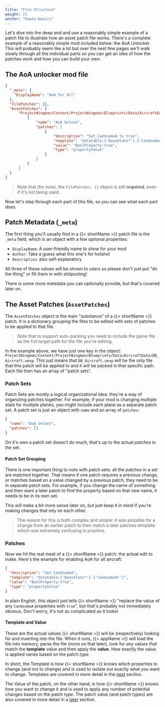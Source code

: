 ```yaml
---
title: "File Structure"
weight: 21
anchor: "howto-basics"
---
```


Let's dive into the deep end and use a reasonably simple example of a patch file to illustrate how an asset patch file works. There's a complete example of a reasonably simple mod included below: the AoA Unlocker. This will probably seem like a lot but over the next few pages we'll walk slowly through all the individual parts so you can get an idea of how the patches work and how you can build your own.

## The AoA unlocker mod file

```json
{
  "_meta": {
    "DisplayName": "AoA for All"
  },
  "FilePatches": {},
  "AssetPatches": {
      "ProjectWingman/Content/ProjectWingman/Blueprints/Data/AircraftData/DB_Aircraft.uexp": [
          {
              "name": "AoA Unlock",
              "patches": [
                  {
                      "description": "Set CanUseAoA to true",
                      "template": "datatable:{'BaseStats*'}.{'CanUseAoA*'}",
                      "value": "BoolProperty:true",
                      "type": "propertyValue"
                  }
              ]
          }
      ]
  }
}
```

> Note that (for now), the `FilePatches: {}` object is still ***required***, even if it's not being used.

Now let's step through each part of this file, so you can see what each part does.

## Patch Metadata (<code>_meta</code>)

The first thing you'll usually find in a {{< shortName >}} patch file is the `_meta` field, which is an object with a few optional properties:

- `DisplayName`: A user-friendly name to show for your mod
- `Author`: Take a guess what this one's for hotshot
- `Description`: also self-explanatory

All three of these values will be shown to users so please don't just put "do the thing" or fill them in with shitposting!

There is some more metadata you can optionally provide, but that's covered later on.

## The Asset Patches (`AssetPatches`)

The `AssetPatches` object is the main "substance" of a {{< shortName >}} patch. It is a dictionary grouping the files to be edited with sets of patches to be applied to that file.

> Note that to support auto-packing you need to include the game file as the full target path for the file you're editing.

In the example above, we have just one key in the object: `ProjectWingman/Content/ProjectWingman/Blueprints/Data/AircraftData/DB_Aircraft.uexp`. This just means that `DB_Aircraft.uexp` will be the only file that this patch will be applied to and it will be packed in that specific path. Each file then has an array of "patch sets".

### Patch Sets

Patch Sets are mostly a logical organizational idea: they're a way of organizing patches together. For example, if your mod is changing multiple stats for multiple planes, you might include each plane as a separate patch set. A patch set is just an object with `name` and an array of `patches`:

```json
{
  "name": "AoA Unlock",
  "patches": []
}
```

On it's own a patch set doesn't do much, that's up to the actual _patches_ in the set. 

#### Patch Set Grouping

There is one important thing to note with patch sets: all the patches in a set are _matched_ together. That means if one patch requires a previous change, or matches based on a value changed by a previous patch, they need to be in separate patch sets. For example, if you change the name of something and then want a later patch to find the property based on that new name, it needs to be in its own set. 

This will make a bit more sense later on, but just keep it in mind if you're making changes that rely on each other.

> The reason for this is both complex and simple: it was possible for a change from an earlier patch to then match a later patches template which was extremely confusing in practice.

### Patches

Now we hit the real meat of a {{< shortName >}} patch: the actual edit to make. Here's the example for enabling AoA for all aircraft:

```json
{
  "description": "Set CanUseAoA",
  "template": "datatable:{'BaseStats*'}.{'CanUseAoA*'}",
  "value": "BoolProperty:true",
  "type": "propertyValue"
}
```

In plain English, this object just tells {{< shortName >}} "replace the value of any `CanUseAoA` properties with `true`", but that's probably not immediately obvious. Don't worry, it's not as complicated as it looks!

#### Template and Value

These are the actual values {{< shortName >}} will be (respectively) looking for and inserting into the file. When it runs, {{< appName >}} will load the file into memory, parse the file (more on that later), look for _any_ values that match the **template** value and then apply the **value**. How exactly the value is applied varies based on the patch _type_.

In short, the Template is how {{< shortName >}} knows which properties to change (and not to change) and is used to isolate out exactly what you want to change. Templates are covered in more detail in the [next](../template) section.

The Value of the patch, on the other hand, is how {{< shortName >}} knows _how_ you want to change it and is used to apply any number of potential changes based on the patch _type_. The patch value (and patch types) are also covered in more detail in a [later](../patches) section.